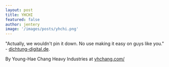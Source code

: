 ```yaml
---
layout: post
title: YHCHI  
featured: false
author: jentery
image: '/images/posts/yhchi.png'
---
```


"Actually, we wouldn't pin it down. No use making it easy on guys like you." - [dichtung-digital.de](http://www.dichtung-digital.de/2005/2/Yoo/index-engl.htm). 

By Young-Hae Chang Heavy Industries at [yhchang.com/](http://www.yhchang.com/)
